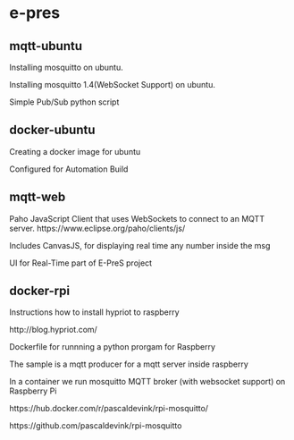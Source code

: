 # e-pres

<h2> mqtt-ubuntu </h2>
<p>Installing mosquitto on ubuntu.</p>
<p>Installing mosquitto 1.4(WebSocket Support) on ubuntu.</p>
<p>Simple Pub/Sub python script</p>

<h2>docker-ubuntu</h2>
<p>Creating a docker image for ubuntu</p>
<p>Configured for Automation Build</p>

<h2> mqtt-web </h2>
<p>Paho JavaScript Client that uses WebSockets to connect to an MQTT server.
https://www.eclipse.org/paho/clients/js/</p>
<p>Includes CanvasJS, for displaying real time any number inside the msg</p>
<p>UI for Real-Time part of E-PreS project</p>

<h2>docker-rpi</h2>
<p>Instructions how to install hypriot to raspberry</p>
<p>http://blog.hypriot.com/</p>
<p>Dockerfile for runnning a python prorgam for Raspberry</p>
<p>The sample is a mqtt producer for a mqtt server inside raspberry</p>
<p>In a container we run mosquitto MQTT broker (with websocket support) on Raspberry Pi</p>
<p>https://hub.docker.com/r/pascaldevink/rpi-mosquitto/</p>
<p>https://github.com/pascaldevink/rpi-mosquitto</p>



